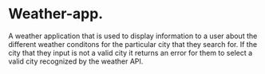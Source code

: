 # Weather-app.
 A weather application that is used to display information to a user about the different weather conditons for the particular city that they search for. If the city that they input is not a valid city it returns an error for them to select a valid city recognized by the weather API.
